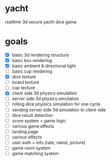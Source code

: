 # yacht

realtime 3d secure yacht dice game

# goals

- [x] basic 3d rendering structure
- [x] basic box rendering
- [x] basic ambient & directional light
- [ ] basic cup rendering
- [x] dice texture
- [ ] board texture
- [ ] cup texture
- [x] client side 3d physics simulation
- [ ] server side 3d physics simulation
- [ ] rolling dice phyisics simulation for one cycle
- [ ] sending server side 3d simulation to client side
- [ ] dice result detection
- [ ] score system + game logic
- [ ] various game effects
- [ ] landing page
- [ ] various effects
- [ ] user auth + info (rate, name, picture)
- [ ] game room system
- [ ] game matching system
